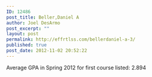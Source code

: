 ```yaml
---
ID: 12486
post_title: Beller,Daniel A
author: Joel DesArmo
post_excerpt: ""
layout: post
permalink: http://effrtlss.com/bellerdaniel-a-3/
published: true
post_date: 2012-11-02 20:52:22
---
```

<p>Average GPA in Spring 2012 for first course listed: 2.894</p>